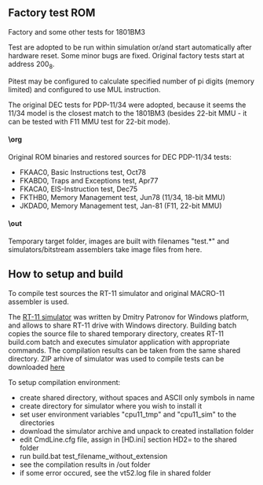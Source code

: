 ## Factory test ROM

Factory and some other tests for 1801BM3

Test are adopted to be run within simulation or/and start automatically
after hardware reset. Some minor bugs are fixed. Original factory tests
start at address 200<sub>8</sub>.

Pitest may be configured to calculate specified number of pi digits
(memory limited) and configured to use MUL instruction.

The original DEC tests for PDP-11/34 were adopted, because it seems the
11/34 model is the closest match to the 1801BM3 (besides 22-bit MMU - it
can be tested with F11 MMU test for 22-bit mode).

#### \org
Original ROM binaries and restored sources for DEC PDP-11/34 tests:
- FKAAC0, Basic Instructions test, Oct78
- FKABD0, Traps and Exceptions test, Apr77
- FKACA0, EIS-Instruction test, Dec75
- FKTHB0, Memory Management test, Jun78 (11/34, 18-bit MMU)
- JKDAD0, Memory Management test, Jan-81 (F11, 22-bit MMU)

#### \out
Temporary target folder, images are built with filenames "test.*"
and simulators/bitstream assemblers take image files from here.

## How to setup and build
To compile test sources the RT-11 simulator and original MACRO-11
assembler is used.

The [RT-11 simulator](http://emulator.pdp-11.org.ru/RT-11/distr/) was
written by Dmitry Patronov for Windows platform, and allows to share RT-11
drive with Windows directory. Building batch copies the source file to
shared temporary directory, creates RT-11 build.com batch and executes
simulator application with appropriate commands. The compilation results
can be taken from the same shared directory. ZIP arhive of simulator was used
to compile tests can be downloaded [here](http://www.1801bm1.com/files/utils/rt11_sim.zip)

To setup compilation environment:
- create shared directory, without spaces and ASCII only symbols in name
- create directory for simulator where you wish to install it
- set user environment variables "cpu11_tmp" and "cpu11_sim" to the directories
- download the simulator archive and unpack to created installation folder
- edit CmdLine.cfg file, assign in [HD.ini] section HD2= to the shared folder
- run build.bat test_filename_without_extension
- see the compilation results in /out folder
- if some error occured, see the vt52.log file in shared folder

